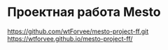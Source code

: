 # Проектная работа Mesto
https://github.com/wtForvee/mesto-project-ff.git
https://wtforvee.github.io/mesto-project-ff/

